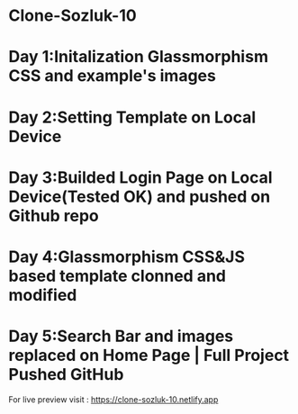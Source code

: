 # Clone-Sozluk-10
# Day 1:Initalization Glassmorphism CSS and example's images
# Day 2:Setting Template on Local Device
# Day 3:Builded Login Page on Local Device(Tested OK) and pushed on Github repo
# Day 4:Glassmorphism CSS&JS based template clonned and modified
# Day 5:Search Bar and images replaced on Home Page | Full Project Pushed GitHub
For live preview visit : https://clone-sozluk-10.netlify.app
